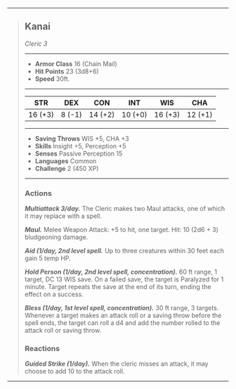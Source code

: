 ___
> ## Kanai
>*Cleric 3*
> ___
> - **Armor Class** 16 (Chain Mail)
> - **Hit Points** 23 (3d8+6)
> - **Speed** 30ft.
>___
>|STR|DEX|CON|INT|WIS|CHA|
>|:---:|:---:|:---:|:---:|:---:|:---:|
>|16 (+3)|8 (-1)|14 (+2)|10 (+0)|16 (+3)|12 (+1)|
>___
> - **Saving Throws** WIS +5, CHA +3
> - **Skills** Insight +5, Perception +5
> - **Senses** Passive Perception 15
> - **Languages** Common
> - **Challenge** 2 (450 XP)
> ___
>
>
> ### Actions
> ***Multiattack 3/day.*** The Cleric makes two Maul attacks, one of which it may replace with a spell.
>
> ***Maul.*** Melee Weapon Attack: +5 to hit, one target. Hit: 10 (2d6 + 3) bludgeoning damage.
>
> ***Aid (1/day, 2nd level spell.*** Up to three creatures within 30 feet each gain 5 temp HP.
>
> ***Hold Person (1/day, 2nd level spell, concentration).*** 60 ft range, 1 target, DC 13 WIS save. On a failed save, the target is Paralyzed for 1 minute. Target repeats the save at the end of its turn, ending the effect on a success.
>
> ***Bless (1/day, 1st level spell, concentration).*** 30 ft range, 3 targets. Whenever a target makes an attack roll or a saving throw before the spell ends, the target can roll a d4 and add the number rolled to the attack roll or saving throw.
> ### Reactions
> ***Guided Strike (1/day).*** When the cleric misses an attack, it may choose to add 10 to the attack roll.
>
___